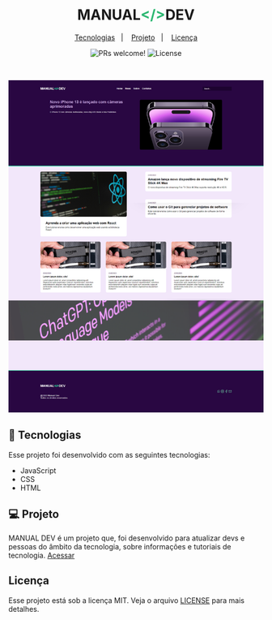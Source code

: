 <h1 align="center">
  <span>MANUAL</span><span style="color: #2EB873 ">&lt/&gt</span><span>DEV</span>
</h1>

<p align="center">
  <a href="#-tecnologias">Tecnologias</a>&nbsp;&nbsp;&nbsp;|&nbsp;&nbsp;&nbsp;
  <a href="#-projeto">Projeto</a>&nbsp;&nbsp;&nbsp;|&nbsp;&nbsp;&nbsp;
  <a href="#memo-licença">Licença</a>
</p>

<p align="center">
 <img src="https://img.shields.io/static/v1?label=PRs&message=welcome&color=49AA26&labelColor=000000" alt="PRs welcome!"/>

  <img alt="License" src="https://img.shields.io/static/v1?label=license&message=MIT&color=49AA26&labelColor=000000">
</p>

<br>

<p align="center">
 <img src="./github/banner.png">
</p>

## 🚀 Tecnologias

Esse projeto foi desenvolvido com as seguintes tecnologias:

- JavaScript
- CSS
- HTML

## 💻 Projeto

MANUAL DEV é um projeto que, foi desenvolvido para atualizar devs e pessoas do âmbito da tecnologia, sobre informações e tutoriais de tecnologia.
 <a href="https://manualdev.com/index.html">Acessar</a>

## Licença

Esse projeto está sob a licença MIT. Veja o arquivo [LICENSE](.github/LICENSE.md) para mais detalhes.
